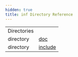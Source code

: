 ```yaml
---
hidden: true
title: inf Directory Reference
---
```


|  |  |
|----|----|
| Directories |  |
| directory   | <a href="dir_fdcfd42d57d58ffc2ab26ba2f34a91e8.md">doc</a> |
| directory   | <a href="dir_2b329222194124df6c5a7be4782411e3.md">include</a> |
